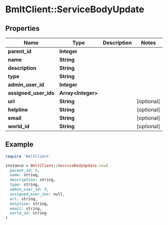 # BmltClient::ServiceBodyUpdate

## Properties

| Name | Type | Description | Notes |
| ---- | ---- | ----------- | ----- |
| **parent_id** | **Integer** |  |  |
| **name** | **String** |  |  |
| **description** | **String** |  |  |
| **type** | **String** |  |  |
| **admin_user_id** | **Integer** |  |  |
| **assigned_user_ids** | **Array&lt;Integer&gt;** |  |  |
| **url** | **String** |  | [optional] |
| **helpline** | **String** |  | [optional] |
| **email** | **String** |  | [optional] |
| **world_id** | **String** |  | [optional] |

## Example

```ruby
require 'BmltClient'

instance = BmltClient::ServiceBodyUpdate.new(
  parent_id: 0,
  name: string,
  description: string,
  type: string,
  admin_user_id: 0,
  assigned_user_ids: null,
  url: string,
  helpline: string,
  email: string,
  world_id: string
)
```

